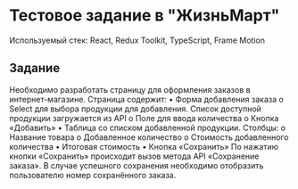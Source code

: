 # Тестовое задание в "ЖизньМарт"

Используемый стек: React, Redux Toolkit, TypeScript, Frame Motion 
## Задание

Необходимо разработать страницу для оформления заказов в интернет-магазине.
Страница содержит:
  •	Форма добавления заказа
    o	Select для выбора продукции для добавления. Список доступной продукции загружается из API
    o	Поле для ввода количества
    o	Кнопка «Добавить»
  •	Таблица со списком добавленной продукции. Столбцы:
    o	Название товара
    o	Добавленное количество
    o	Стоимость добавленного количества
  •	Итоговая стоимость
  •	Кнопка «Сохранить»
    По нажатию кнопки «Сохранить» происходит вызов метода API «Сохранение заказа». В случае успешного сохранения необходимо отобразить пользователю номер сохранённого заказа.
